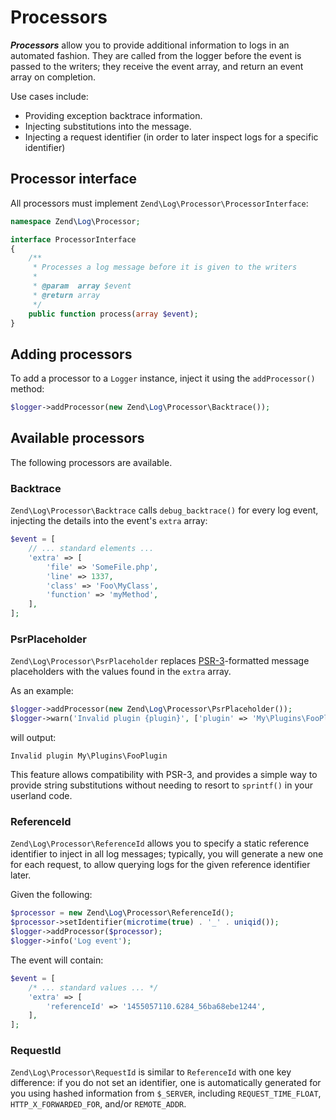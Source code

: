 # Processors

**_Processors_** allow you to provide additional information to logs in an
automated fashion. They are called from the logger before the event is passed
to the writers; they receive the event array, and return an event array on
completion.

Use cases include:

- Providing exception backtrace information.
- Injecting substitutions into the message.
- Injecting a request identifier (in order to later inspect logs for a specific
  identifier)

## Processor interface

All processors must implement `Zend\Log\Processor\ProcessorInterface`:

```php
namespace Zend\Log\Processor;

interface ProcessorInterface
{
    /**
     * Processes a log message before it is given to the writers
     *
     * @param  array $event
     * @return array
     */
    public function process(array $event);
}
```

## Adding processors

To add a processor to a `Logger` instance, inject it using the `addProcessor()` method:

```php
$logger->addProcessor(new Zend\Log\Processor\Backtrace());
```

## Available processors

The following processors are available.

### Backtrace

`Zend\Log\Processor\Backtrace` calls `debug_backtrace()` for every log event,
injecting the details into the event's `extra` array:

```php
$event = [
    // ... standard elements ...
    'extra' => [
        'file' => 'SomeFile.php',
        'line' => 1337,
        'class' => 'Foo\MyClass',
        'function' => 'myMethod',
    ],
];
```

### PsrPlaceholder

`Zend\Log\Processor\PsrPlaceholder` replaces [PSR-3](http://www.php-fig.org/psr/psr-3/)-formatted
message placeholders with the values found in the `extra` array.

As an example:

```php
$logger->addProcessor(new Zend\Log\Processor\PsrPlaceholder());
$logger->warn('Invalid plugin {plugin}', ['plugin' => 'My\Plugins\FooPlugin']);
```

will output:

```
Invalid plugin My\Plugins\FooPlugin
```

This feature allows compatibility with PSR-3, and provides a simple way to
provide string substitutions without needing to resort to `sprintf()` in
your userland code.

### ReferenceId

`Zend\Log\Processor\ReferenceId` allows you to specify a static reference
identifier to inject in all log messages; typically, you will generate a new
one for each request, to allow querying logs for the given reference
identifier later.

Given the following:

```php
$processor = new Zend\Log\Processor\ReferenceId();
$processor->setIdentifier(microtime(true) . '_' . uniqid());
$logger->addProcessor($processor);
$logger->info('Log event');
```

The event will contain:

```php
$event = [
    /* ... standard values ... */
    'extra' => [
        'referenceId' => '1455057110.6284_56ba68ebe1244',
    ],
];
```

### RequestId

`Zend\Log\Processor\RequestId` is similar to `ReferenceId` with one key
difference: if you do not set an identifier, one is automatically
generated for you using hashed information from `$_SERVER`, including
`REQUEST_TIME_FLOAT`, `HTTP_X_FORWARDED_FOR`, and/or `REMOTE_ADDR`.

